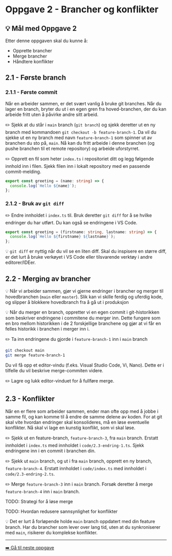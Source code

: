 # Oppgave 2 - Brancher og konflikter

## :bulb: Mål med Oppgave 2

Etter denne oppgaven skal du kunne å:

- Opprette brancher
- Merge brancher
- Håndtere konflikter

## 2.1 - Første branch

### 2.1.1 - Første commit

Når en arbeider sammen, er det svært vanlig å bruke git branches. Når du lager en branch, bryter du ut i en egen gren fra hoved-branchen, der du kan arbeide fritt uten å påvirke andre sitt arbeid.

:pencil2: Sjekk at du står i `main` branch (`git branch`) og sjekk deretter ut en ny branch med kommandoen `git checkout -b feature-branch-1`. Da vil du sjekke ut en ny branch med navn `feature-branch-1` som spinner ut av branchen du sto på, `main`. Nå kan du fritt arbeide i denne branchen (og pushe branchen til et remote repository) og arbeide uforstyrret.

:pencil2: Opprett en fil som heter `index.ts` i repositoriet ditt og legg følgende innhold inn i filen. Sjekk filen inn i lokalt repository med en passende commit-melding.

```ts
export const greeting = (name: string) => {
  console.log(`Hello ${name}`);
};
```

### 2.1.2 - Bruk av `git diff`

:pencil2: Endre innholdet i `index.ts` til. Bruk deretter `git diff` for å se hvilke endringer du har utført. Du kan også se endringene i VS Code.

```ts
export const greeting = (firstname: string, lastname: string) => {
  console.log(`Hello ${firstname} ${lastname}`);
};
```

:bulb: `git diff` er nyttig når du vil se en liten diff. Skal du inspisere en større diff, er det lurt å bruke verkøyet i VS Code eller tilsvarende verktøy i andre editorer/IDEer.

## 2.2 - Merging av brancher

:bulb: Når vi arbeider sammen, gjør vi gjerne endringer i brancher og merger til hovedbranchen (`main` eller `master`). Slik kan vi skille ferdig og uferdig kode, og slipper å blokkere hovedbranch fra å gå ut i produksjon

:bulb: Når du merger en branch, oppretter vi en egen commit i git-historikken som beskriver endringene i commitene du merger inn. Dette fungere som en bro mellom historikken i de 2 forskjellige branchene og gjør at vi får en felles historikk i branchen i merger inn i.

:pencil2: Ta inn endringene du gjorde i `feature-branch-1` inn i `main` branch

```sh
git checkout main
git merge feature-branch-1
```

Du vil få opp et editor-vindu (f.eks. Visual Studio Code, Vi, Nano). Dette er i tilfelle du vil beskrive merge-commiten videre.

:pencil2: Lagre og lukk editor-vinduet for å fullføre merge.

## 2.3 - Konflikter

Når en er flere som arbeider sammen, ender man ofte opp med å jobbe i samme fil, og kan komme til å endre de samme delene av koden. For at git skal vite hvordan endringer skal konsolideres, må en løse eventuelle konflikter. Nå skal vi lage en kunstig konflikt, som vi skal løse.

:pencil2: Sjekk ut en feature-branch, `feature-branch-3`, fra `main` branch. Erstatt innholdet i `index.ts` med innholdet i `code/2.3-endring-1.ts`. Sjekk endringene inn i en commit i branchen din.

:pencil2: Sjekk ut `main` branch, og ut i fra `main` branch, opprett en ny branch, `feature-branch-4`. Erstatt innholdet i `code/index.ts` med innholdet i `code/2.3-endring-2.ts`.

:pencil2: Merge `feature-branch-3` inn i `main` branch. Forsøk deretter å merge `feature-branch-4` inn i `main` branch.

TODO: Strategi for å løse merge

TODO: Hvordan redusere sannsynlighet for konflikter

:bulb: Det er lurt å forløpende holde `main` branch oppdatert med din feature branch. Har du brancher som lever over lang tid, uten at du synkroniserer med `main`, risikerer du komplekse konflikter.

---

[:arrow_right: Gå til neste oppgave](../oppgave-3/README.md)
